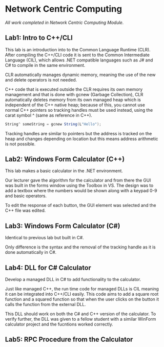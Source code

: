 # Network Centric Computing
*All work completed in Network Centric Computing Module.*


## Lab1: Intro to C++/CLI 
This lab is an introduction into to the Common Language Runtime (CLR). 
After compiling the C++/CLI code it is sent to the Common Intermediate Language (CIL), which allows
.NET compatible languages such as J# and C# to compile in the same environment. 

CLR automatically manages dynamic memory, meaning the use of the new and delete 
operators is not needed. 

C++ code that is executed outside the CLR requires its own memory management and that is done with 
gcnew (Garbage Collection), CLR automatically deletes memory from its own managed heap which is 
independent of the C++ native heap; because of this, you cannot use normal C++ pointers so tracking
handles must be used instead, using the carat symbol ^ (same as reference in C++).

```csharp
String^ someString = gcnew String(L"Hello");
```

Tracking handles are similar to pointers but the address is tracked on the heap and changes depending
on location but this means address arithmetic is not possible.
  
  
## Lab2: Windows Form Calculator (C++)
This lab makes a basic calculator in the .NET environment.

Our lecturer gave the algorithm for the calculator and from there the GUI was built in the forms 
window using the Toolbox in VS. The design was to add a textbox where the numbers would be shown 
along with a keypad 0-9 and basic operators.

To edit the response of each button, the GUI element was selected and the C++ file was edited.
  
  
## Lab3: Windows Form Calculator (C#)
Identical to previous lab but built in C#.

Only difference is the syntax and the removal of the tracking handle as it is done automatically in
C#.
  

## Lab4: DLL for C# Calculator
Develop a managed DLL in C# to add functionality to the calculator.

Just like managed C++, the run time code for managed DLLs is CIL meaning it can be integrated into 
C++/CLI easily. This code aims to add a square root function and a squared function so that when the
user clicks on the button it calls the function from the external DLL.

This DLL should work on both the C# and C++ version of the calculator. To verify further, the DLL was
given to a fellow student with a similar WinForm calculator project and the fucntions worked correctly.


## Lab5: RPC Procedure from the Calculator
